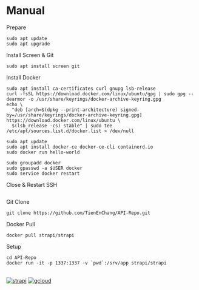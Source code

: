 # Manual

Prepare
```
sudo apt update
sudo apt upgrade
```
Install Screen & Git
```
sudo apt install screen git
```
Install Docker
```
sudo apt install ca-certificates curl gnupg lsb-release
curl -fsSL https://download.docker.com/linux/ubuntu/gpg | sudo gpg --dearmor -o /usr/share/keyrings/docker-archive-keyring.gpg
echo \
  "deb [arch=$(dpkg --print-architecture) signed-by=/usr/share/keyrings/docker-archive-keyring.gpg] https://download.docker.com/linux/ubuntu \
  $(lsb_release -cs) stable" | sudo tee /etc/apt/sources.list.d/docker.list > /dev/null
  
sudo apt update
sudo apt install docker-ce docker-ce-cli containerd.io
sudo docker run hello-world

sudo groupadd docker
sudo gpasswd -a $USER docker
sudo service docker restart
```
Close & Restart SSH
```
```
Git Clone
```
git clone https://github.com/TienEnChang/API-Repo.git
```
Docker Pull
```
docker pull strapi/strapi
```
Setup
```
cd API-Repo
docker run -it -p 1337:1337 -v `pwd`:/srv/app strapi/strapi
```

\
[![strapi](https://i.imgur.com/fP5frDe.png)](http://34.105.45.134:1337/admin/)
[![gcloud](https://i.imgur.com/xW6xKYK.png)](https://console.cloud.google.com/compute/instances?hl=zh-TW&project=workspace-328311)
